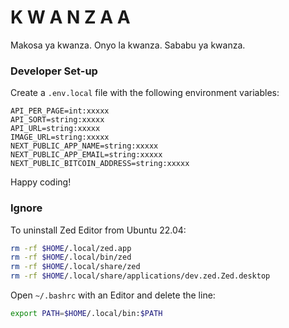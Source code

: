 # K W A N Z A A

Makosa ya kwanza.
Onyo la kwanza.
Sababu ya kwanza.

### Developer Set-up

Create a `.env.local` file with the following environment variables:

```
API_PER_PAGE=int:xxxxx
API_SORT=string:xxxxx
API_URL=string:xxxxx
IMAGE_URL=string:xxxxx
NEXT_PUBLIC_APP_NAME=string:xxxxx
NEXT_PUBLIC_APP_EMAIL=string:xxxxx
NEXT_PUBLIC_BITCOIN_ADDRESS=string:xxxxx
```

Happy coding!

### Ignore

To uninstall Zed Editor from Ubuntu 22.04:

```bash
rm -rf $HOME/.local/zed.app
rm -rf $HOME/.local/bin/zed
rm -rf $HOME/.local/share/zed
rm -rf $HOME/.local/share/applications/dev.zed.Zed.desktop
```

Open `~/.bashrc` with an Editor and delete the line: 

```bash
export PATH=$HOME/.local/bin:$PATH
```